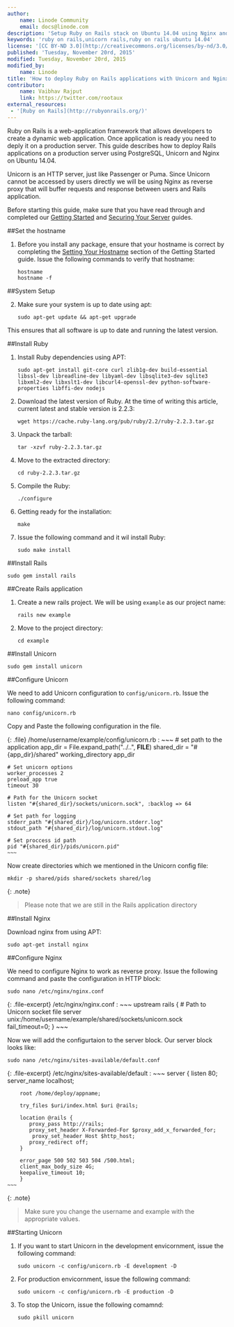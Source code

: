```yaml
---
author:
    name: Linode Community
    email: docs@linode.com
description: 'Setup Ruby on Rails stack on Ubuntu 14.04 using Nginx and Unicorn'
keywords: 'ruby on rails,unicorn rails,ruby on rails ubuntu 14.04'
license: '[CC BY-ND 3.0](http://creativecommons.org/licenses/by-nd/3.0/us/)'
published: 'Tuesday, November 20rd, 2015'
modified: Tuesday, November 20rd, 2015
modified_by:
    name: Linode
title: 'How to deploy Ruby on Rails applications with Unicorn and Nginx on Ubuntu 14.04'
contributor:
    name: Vaibhav Rajput
    link: https://twitter.com/rootaux
external_resources:
 - '[Ruby on Rails](http://rubyonrails.org/)'
---
```


Ruby on Rails is a web-application framework that allows developers to create a dynamic web application. Once application is ready you need to deply it on a production server. This guide describes how to deploy Rails applications on a production server using PostgreSQL, Unicorn and Nginx on Ubuntu 14.04.

Unicorn is an HTTP server, just like Passenger or Puma. Since Unicorn cannot be accessed by users directly we will be using Nginx as reverse proxy that will buffer requests and response between users and Rails application.

Before starting this guide, make sure that  you have read through and completed our [Getting Started](/docs/getting-started#debian-7--slackware--ubuntu-1404) and [Securing Your Server](/docs/security/securing-your-server/) guides.

##Set the hostname

1.  Before you install any package, ensure that your hostname is correct by completing the [Setting Your Hostname](/docs/getting-started#sph_setting-the-hostname) section of the Getting Started guide. Issue the following commands to verify that hostname:

        hostname
        hostname -f

##System Setup

2.  Make sure your system is up to date using apt:

        sudo apt-get update && apt-get upgrade

This ensures that all software is up to date and running the latest version.

##Install Ruby

1.	Install Ruby dependencies using APT:

		sudo apt-get install git-core curl zlib1g-dev build-essential libssl-dev libreadline-dev libyaml-dev libsqlite3-dev sqlite3 libxml2-dev libxslt1-dev libcurl4-openssl-dev python-software-properties libffi-dev nodejs

2.	Download the latest version of Ruby. At the time of writing this article, current latest and stable version is 2.2.3:

		wget https://cache.ruby-lang.org/pub/ruby/2.2/ruby-2.2.3.tar.gz

3.	Unpack the tarball:	

		tar -xzvf ruby-2.2.3.tar.gz

4.	Move to the extracted directory:

		cd ruby-2.2.3.tar.gz

5.	Compile the Ruby:	

		./configure

6.	Getting ready for the installation:

		make

7.	Issue the following command and it wil install Ruby:

		sudo make install

##Install Rails

	sudo gem install rails

##Create Rails application

1.	Create a new rails project. We will be using `example` as our project name:

		rails new example

2.	Move to the project directory:

		cd example

##Install Unicorn

	sudo gem install unicorn

##Configure Unicorn

We need to add Unicorn configuration to `config/unicorn.rb`. Issue the following command:

	nano config/unicorn.rb

Copy and Paste the following configuration in the file.

{: .file}
/home/username/example/config/unicorn.rb
:	~~~ # set path to the application
	app_dir = File.expand_path("../..", __FILE__)
	shared_dir = "#{app_dir}/shared"
	working_directory app_dir


	# Set unicorn options
	worker_processes 2
	preload_app true
	timeout 30

	# Path for the Unicorn socket
	listen "#{shared_dir}/sockets/unicorn.sock", :backlog => 64

	# Set path for logging
	stderr_path "#{shared_dir}/log/unicorn.stderr.log"
	stdout_path "#{shared_dir}/log/unicorn.stdout.log"

	# Set proccess id path
	pid "#{shared_dir}/pids/unicorn.pid"
	~~~

Now create directories which we mentioned in the Unicorn config file:

	mkdir -p shared/pids shared/sockets shared/log

{: .note}
>
>Please note that we are still in the Rails application directory

##Install Nginx

Download nginx from using APT:

	sudo apt-get install nginx


##Configure Nginx

We need to configure Nginx to work as reverse proxy. Issue the following command and paste the configuration in HTTP block:

	sudo nano /etc/nginx/nginx.conf

{: .file-excerpt}
/etc/nginx/nginx.conf
:	~~~ upstream rails {
	    # Path to Unicorn socket file
	    server unix:/home/username/example/shared/sockets/unicorn.sock fail_timeout=0;
		}
	~~~

Now we will add the configurtaion to the server block. Our server block looks like:

	sudo nano /etc/nginx/sites-available/default.conf


{: .file-excerpt}
/etc/nginx/sites-available/default
:	~~~	server {
 	    listen 80;
	    server_name localhost;

 	    root /home/deploy/appname;

	    try_files $uri/index.html $uri @rails;

 	    location @rails {
 	       proxy_pass http://rails;
 	       proxy_set_header X-Forwarded-For $proxy_add_x_forwarded_for;
	        proxy_set_header Host $http_host;
 	       proxy_redirect off;
	    }

 	    error_page 500 502 503 504 /500.html;
 	    client_max_body_size 4G;
  	    keepalive_timeout 10;
	    }
    ~~~

{: .note}
>
>Make sure you change the username and example with the appropriate values.

##Starting Unicorn

1.  If you want to start Unicorn in the development envicornment, issue the following command:

	    sudo unicorn -c config/unicorn.rb -E development -D

2.  For production envicornment, issue the following command:

	    sudo unicorn -c config/unicorn.rb -E production -D

3.  To stop the Unicorn, issue the following comamnd:

	    sudo pkill unicorn